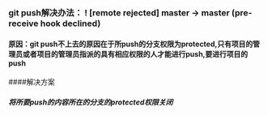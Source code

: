 ### git push解决办法： ! [remote rejected] master -> master (pre-receive hook declined)
#### 原因：git push不上去的原因在于所push的分支权限为protected,只有项目的管理员或者项目的管理员指派的具有相应权限的人才能进行push,要进行项目的push

####解决方案

##### 将所要push的内容所在的分支的protected权限关闭